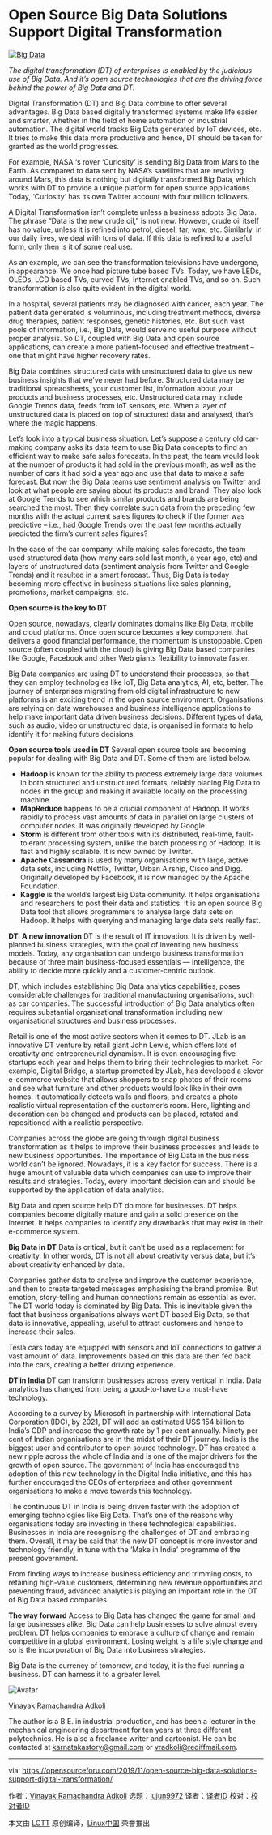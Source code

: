[#]: collector: (lujun9972)
[#]: translator: ( )
[#]: reviewer: ( )
[#]: publisher: ( )
[#]: url: ( )
[#]: subject: (Open Source Big Data Solutions Support Digital Transformation)
[#]: via: (https://opensourceforu.com/2019/11/open-source-big-data-solutions-support-digital-transformation/)
[#]: author: (Vinayak Ramachandra Adkoli https://opensourceforu.com/author/vinayak-adkoli/)

Open Source Big Data Solutions Support Digital Transformation
======

[![][1]][2]

_The digital transformation (DT) of enterprises is enabled by the judicious use of Big Data. And it’s open source technologies that are the driving force behind the power of Big Data and DT._

Digital Transformation (DT) and Big Data combine to offer several advantages. Big Data based digitally transformed systems make life easier and smarter, whether in the field of home automation or industrial automation. The digital world tracks Big Data generated by IoT devices, etc. It tries to make this data more productive and hence, DT should be taken for granted as the world progresses.

For example, NASA ‘s rover ‘Curiosity’ is sending Big Data from Mars to the Earth. As compared to data sent by NASA’s satellites that are revolving around Mars, this data is nothing but digitally transformed Big Data, which works with DT to provide a unique platform for open source applications. Today, ‘Curiosity’ has its own Twitter account with four million followers.

A Digital Transformation isn’t complete unless a business adopts Big Data. The phrase “Data is the new crude oil,” is not new. However, crude oil itself has no value, unless it is refined into petrol, diesel, tar, wax, etc. Similarly, in our daily lives, we deal with tons of data. If this data is refined to a useful form, only then is it of some real use.

As an example, we can see the transformation televisions have undergone, in appearance. We once had picture tube based TVs. Today, we have LEDs, OLEDs, LCD based TVs, curved TVs, Internet enabled TVs, and so on. Such transformation is also quite evident in the digital world.

In a hospital, several patients may be diagnosed with cancer, each year. The patient data generated is voluminous, including treatment methods, diverse drug therapies, patient responses, genetic histories, etc. But such vast pools of information, i.e., Big Data, would serve no useful purpose without proper analysis. So DT, coupled with Big Data and open source applications, can create a more patient-focused and effective treatment – one that might have higher recovery rates.

Big Data combines structured data with unstructured data to give us new business insights that we’ve never had before. Structured data may be traditional spreadsheets, your customer list, information about your products and business processes, etc. Unstructured data may include Google Trends data, feeds from IoT sensors, etc. When a layer of unstructured data is placed on top of structured data and analysed, that’s where the magic happens.

Let’s look into a typical business situation. Let’s suppose a century old car-making company asks its data team to use Big Data concepts to find an efficient way to make safe sales forecasts. In the past, the team would look at the number of products it had sold in the previous month, as well as the number of cars it had sold a year ago and use that data to make a safe forecast. But now the Big Data teams use sentiment analysis on Twitter and look at what people are saying about its products and brand. They also look at Google Trends to see which similar products and brands are being searched the most. Then they correlate such data from the preceding few months with the actual current sales figures to check if the former was predictive – i.e., had Google Trends over the past few months actually predicted the firm’s current sales figures?

In the case of the car company, while making sales forecasts, the team used structured data (how many cars sold last month, a year ago, etc) and layers of unstructured data (sentiment analysis from Twitter and Google Trends) and it resulted in a smart forecast. Thus, Big Data is today becoming more effective in business situations like sales planning, promotions, market campaigns, etc.

**Open source is the key to DT**

Open source, nowadays, clearly dominates domains like Big Data, mobile and cloud platforms. Once open source becomes a key component that delivers a good financial performance, the momentum is unstoppable. Open source (often coupled with the cloud) is giving Big Data based companies like Google, Facebook and other Web giants flexibility to innovate faster.

Big Data companies are using DT to understand their processes, so that they can employ technologies like IoT, Big Data analytics, AI, etc, better. The journey of enterprises migrating from old digital infrastructure to new platforms is an exciting trend in the open source environment.
Organisations are relying on data warehouses and business intelligence applications to help make important data driven business decisions. Different types of data, such as audio, video or unstructured data, is organised in formats to help identify it for making future decisions.

**Open source tools used in DT**
Several open source tools are becoming popular for dealing with Big Data and DT. Some of them are listed below.

  * **Hadoop** is known for the ability to process extremely large data volumes in both structured and unstructured formats, reliably placing Big Data to nodes in the group and making it available locally on the processing machine.
  * **MapReduce** happens to be a crucial component of Hadoop. It works rapidly to process vast amounts of data in parallel on large clusters of computer nodes. It was originally developed by Google.
  * **Storm** is different from other tools with its distributed, real-time, fault-tolerant processing system, unlike the batch processing of Hadoop. It is fast and highly scalable. It is now owned by Twitter.
  * **Apache Cassandra** is used by many organisations with large, active data sets, including Netflix, Twitter, Urban Airship, Cisco and Digg. Originally developed by Facebook, it is now managed by the Apache Foundation.
  * **Kaggle** is the world’s largest Big Data community. It helps organisations and researchers to post their data and statistics. It is an open source Big Data tool that allows programmers to analyse large data sets on Hadoop. It helps with querying and managing large data sets really fast.



**DT: A new innovation**
DT is the result of IT innovation. It is driven by well-planned business strategies, with the goal of inventing new business models. Today, any organisation can undergo business transformation because of three main business-focused essentials — intelligence, the ability to decide more quickly and a customer-centric outlook.

DT, which includes establishing Big Data analytics capabilities, poses considerable challenges for traditional manufacturing organisations, such as car companies. The successful introduction of Big Data analytics often requires substantial organisational transformation including new organisational structures and business processes.

Retail is one of the most active sectors when it comes to DT. JLab is an innovative DT venture by retail giant John Lewis, which offers lots of creativity and entrepreneurial dynamism. It is even encouraging five startups each year and helps them to bring their technologies to market. For example, Digital Bridge, a startup promoted by JLab, has developed a clever e-commerce website that allows shoppers to snap photos of their rooms and see what furniture and other products would look like in their own homes. It automatically detects walls and floors, and creates a photo realistic virtual representation of the customer’s room. Here, lighting and decoration can be changed and products can be placed, rotated and repositioned with a realistic perspective.

Companies across the globe are going through digital business transformation as it helps to improve their business processes and leads to new business opportunities. The importance of Big Data in the business world can’t be ignored. Nowadays, it is a key factor for success. There is a huge amount of valuable data which companies can use to improve their results and strategies. Today, every important decision can and should be supported by the application of data analytics.

Big Data and open source help DT do more for businesses. DT helps companies become digitally mature and gain a solid presence on the Internet. It helps companies to identify any drawbacks that may exist in their e-commerce system.

**Big Data in DT**
Data is critical, but it can’t be used as a replacement for creativity. In other words, DT is not all about creativity versus data, but it’s about creativity enhanced by data.

Companies gather data to analyse and improve the customer experience, and then to create targeted messages emphasising the brand promise. But emotion, story-telling and human connections remain as essential as ever. The DT world today is dominated by Big Data. This is inevitable given the fact that business organisations always want DT based Big Data, so that data is innovative, appealing, useful to attract customers and hence to increase their sales.

Tesla cars today are equipped with sensors and IoT connections to gather a vast amount of data. Improvements based on this data are then fed back into the cars, creating a better driving experience.

**DT in India**
DT can transform businesses across every vertical in India. Data analytics has changed from being a good-to-have to a must-have technology.

According to a survey by Microsoft in partnership with International Data Corporation (IDC), by 2021, DT will add an estimated US$ 154 billion to India’s GDP and increase the growth rate by 1 per cent annually. Ninety per cent of Indian organisations are in the midst of their DT journey. India is the biggest user and contributor to open source technology. DT has created a new ripple across the whole of India and is one of the major drivers for the growth of open source. The government of India has encouraged the adoption of this new technology in the Digital India initiative, and this has further encouraged the CEOs of enterprises and other government organisations to make a move towards this technology.

The continuous DT in India is being driven faster with the adoption of emerging technologies like Big Data. That’s one of the reasons why organisations today are investing in these technological capabilities. Businesses in India are recognising the challenges of DT and embracing them. Overall, it may be said that the new DT concept is more investor and technology friendly, in tune with the ‘Make in India’ programme of the present government.

From finding ways to increase business efficiency and trimming costs, to retaining high-value customers, determining new revenue opportunities and preventing fraud, advanced analytics is playing an important role in the DT of Big Data based companies.

**The way forward**
Access to Big Data has changed the game for small and large businesses alike. Big Data can help businesses to solve almost every problem. DT helps companies to embrace a culture of change and remain competitive in a global environment. Losing weight is a life style change and so is the incorporation of Big Data into business strategies.

Big Data is the currency of tomorrow, and today, it is the fuel running a business. DT can harness it to a greater level.

![Avatar][3]

[Vinayak Ramachandra Adkoli][4]

The author is a B.E. in industrial production, and has been a lecturer in the mechanical engineering department for ten years at three different polytechnics. He is also a freelance writer and cartoonist. He can be contacted at [karnatakastory@gmail.com][5] or [vradkoli@rediffmail.com][6].

--------------------------------------------------------------------------------

via: https://opensourceforu.com/2019/11/open-source-big-data-solutions-support-digital-transformation/

作者：[Vinayak Ramachandra Adkoli][a]
选题：[lujun9972][b]
译者：[译者ID](https://github.com/译者ID)
校对：[校对者ID](https://github.com/校对者ID)

本文由 [LCTT](https://github.com/LCTT/TranslateProject) 原创编译，[Linux中国](https://linux.cn/) 荣誉推出

[a]: https://opensourceforu.com/author/vinayak-adkoli/
[b]: https://github.com/lujun9972
[1]: https://i0.wp.com/opensourceforu.com/wp-content/uploads/2019/11/Big-Data-.jpg?resize=696%2C517&ssl=1 (Big Data)
[2]: https://i0.wp.com/opensourceforu.com/wp-content/uploads/2019/11/Big-Data-.jpg?fit=800%2C594&ssl=1
[3]: https://secure.gravatar.com/avatar/7b4383616c8708e3417051b3afd64bbc?s=100&r=g
[4]: https://opensourceforu.com/author/vinayak-adkoli/
[5]: mailto:karnatakastory@gmail.com
[6]: mailto:vradkoli@rediffmail.com
